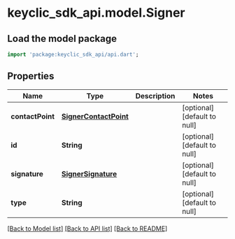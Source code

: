 # keyclic_sdk_api.model.Signer

## Load the model package
```dart
import 'package:keyclic_sdk_api/api.dart';
```

## Properties
Name | Type | Description | Notes
------------ | ------------- | ------------- | -------------
**contactPoint** | [**SignerContactPoint**](SignerContactPoint.md) |  | [optional] [default to null]
**id** | **String** |  | [optional] [default to null]
**signature** | [**SignerSignature**](SignerSignature.md) |  | [optional] [default to null]
**type** | **String** |  | [optional] [default to null]

[[Back to Model list]](../README.md#documentation-for-models) [[Back to API list]](../README.md#documentation-for-api-endpoints) [[Back to README]](../README.md)


